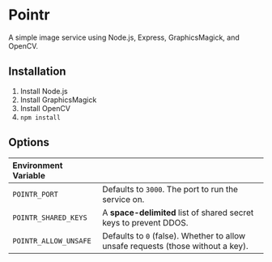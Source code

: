 # Pointr

A simple image service using Node.js, Express, GraphicsMagick, and OpenCV.

## Installation

1. Install Node.js
2. Install GraphicsMagick
3. Install OpenCV
4. `npm install`

## Options

|Environment Variable||
|:---|:---|
|`POINTR_PORT`|Defaults to `3000`. The port to run the service on.|
|`POINTR_SHARED_KEYS`|A **space-delimited** list of shared secret keys to prevent DDOS.|
|`POINTR_ALLOW_UNSAFE`|Defaults to `0` (false). Whether to allow unsafe requests (those without a key).|